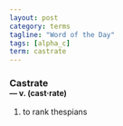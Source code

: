 ```yaml
---
layout: post
category: terms
tagline: "Word of the Day"
tags: [alpha_c]
term: castrate
---
```


<h3>Castrate<br/> <small>&mdash; v. (cast<span>&middot;</span>rate)</small></h3>
<p><ol>
<li>to rank thespians</li>
</ol></p>
